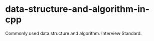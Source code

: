 # data-structure-and-algorithm-in-cpp
Commonly used data structure and algorithm. Interview Standard.
